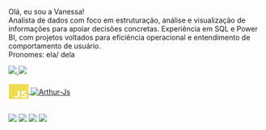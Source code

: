 Olá, eu sou a Vanessa!<br>
Analista de dados com foco em estruturação, análise e visualização de informações para apoiar decisões concretas. Experiência em SQL e Power BI, com projetos voltados para eficiência operacional e entendimento de comportamento de usuário.<br>
 Pronomes: ela/ dela<br>

<div>
  <a href="https://github.com/vanessacampoy">
  <img height="160em" src="https://github-readme-stats-eight-theta.vercel.app/api?username=VanessaCampoy&show_icons=true&theme=dracula&include_all_commits=true&count_private=true"/>
  <img height="160em" src="https://github-readme-stats-eight-theta.vercel.app/api/top-langs/?username=VanessaCampoy&layout=compact&langs_count=8&theme=dracula"/>
</div>
  
 <br>
  
  <div>
    <img align="center" alt="Arthur-Js" height="30" width="40" src="https://raw.githubusercontent.com/devicons/devicon/master/icons/javascript/javascript-plain.svg">
    <img align="center" alt="Arthur-Js" height="30" width="40" src = "https://cdn.jsdelivr.net/gh/devicons/devicon/icons/html5/html5-original.svg"><br>
  </div>

 ##
 <div>   
   <a href="https://www.instagram.com/vanessacamqpoy/" target="_blank"><img src="https://img.shields.io/badge/-Instagram-%23E4405F?style=for-the-badge&logo=instagram&logoColor=white" target="_blank"></a>     
  <a href="https://www.linkedin.com/in/vanessa-campoy-594b35217/" target="_blank"><img src="https://img.shields.io/badge/-LinkedIn-%230077B5?style=for-the-badge&logo=linkedin&logoColor=white" target="_blank"></a>
  <a href="https://discord.com/channels/@me" target="_blank"><img src="https://img.shields.io/badge/Discord-7289DA?style=for-the-badge&logo=discord&logoColor=white" target="_blank"></a>  
   <a href = "mailto: campoyvanessa7@gmail.com"><img src="https://img.shields.io/badge/-Gmail-%23EA4335?style=for-the-badge&logo=gmail&logoColor=white" target="_blank"></a>    
  </div>
  
    
